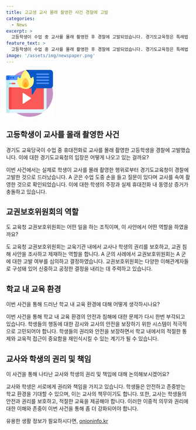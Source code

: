 ```yaml
---
title: 고교생 교사 몰래 촬영한 사건 경찰에 고발
categories:
  - News
excerpt: >
  고등학생이 수업 중 교사를 몰래 촬영한 후 경찰에 고발되었습니다. 경기도교육청은 특례법 위반 혐의로 고심 중이며, 이는 교육당국의 엄중한 대응을 이끌었습니다. A 군은 친구를 찍으려고 했다고 주장하였으나, B 교사를 촬영한 동영상이 발견되었습니다. 교육청 교권보호위원회는 이 사안을 심의하고 A 군에 대한 고발을 결정했습니다. 이로써 올해 도 교육청 교권보호위원회가 심각한 교권 침해 사안에 엄중히 대응하고 있음을 확인할 수 있습니다.
feature_text: >
  고등학생이 수업 중 교사를 몰래 촬영한 후 경찰에 고발되었습니다. 경기도교육청은 특례법 위반 혐의로 고심 중이며, 이는 교육당국의 엄중한 대응을 이끌었습니다. A 군은 친구를 찍으려고 했다고 주장하였으나, B 교사를 촬영한 동영상이 발견되었습니다. 교육청 교권보호위원회는 이 사안을 심의하고 A 군에 대한 고발을 결정했습니다. 이로써 올해 도 교육청 교권보호위원회가 심각한 교권 침해 사안에 엄중히 대응하고 있음을 확인할 수 있습니다.
image: '/assets/img/newspaper.png'
---
```


<p><img src="/assets/img/news.png" alt="rentncar 속보" /></p>

<h2 data-ke-size="size26">고등학생이 교사를 몰래 촬영한 사건</h2>

<p data-ke-size="size16">경기도 교육당국이 수업 중 휴대전화로 교사를 몰래 촬영한 고등학생을 경찰에 고발했습니다. 이에 대한 경기도교육청의 입장은 어떻게 나오고 있는 걸까요?</p>

<p>이번 사건에서는 실제로 학생이 교사를 몰래 촬영한 행위로부터 경기도교육청이 경찰에 고발한 것으로 드러났습니다. A 군은 수업 도중 손을 들고 질문이 있다며 교사를 속여 촬영한 것으로 확인되었습니다. 이에 대한 학생의 주장과 실제 휴대전화 내 동영상 증거가 충돌하고 있습니다.</p>

<h2 data-ke-size="size26">교권보호위원회의 역할</h2>

<p data-ke-size="size16">도 교육청 교권보호위원회는 어떤 일을 하는 조직이며, 이 사안에서 어떤 역할을 하였을까요?</p>

<p>도 교육청 교권보호위원회는 교육기관 내에서 교사나 학생의 권리를 보호하고, 교권 침해 사안을 조사하고 제재하는 역할을 합니다. A 군의 사례에서 교권보호위원회는 A 군에 대한 고발 여부를 심의하고 결정하였습니다. 교권보호위원회는 다양한 이해관계자들로 구성돼 있어 신중하고 공정한 결정을 내리는 데 주력하고 있습니다.</p>

<h2 data-ke-size="size26">학교 내 교육 환경</h2>

<p data-ke-size="size16">이번 사건을 통해 드러난 학교 내 교육 환경에 대해 어떻게 생각하시나요?</p>

<p>이번 사건을 통해 학교 내 교육 환경의 안전과 침해에 대한 문제가 다시 한번 부각되고 있습니다. 학생들의 행동에 대한 감시와 교사의 안전을 보장하기 위한 시스템이 적극적으로 고민되어야 합니다. 학생들의 권리와 안전을 보장하면서 학교 내에서의 적절한 통제와 교육적 접근이 중요함을 재인식시킬 수 있는 계기가 될 수 있습니다.</p>

<h2 data-ke-size="size26">교사와 학생의 권리 및 책임</h2>

<p data-ke-size="size16">이 사건을 통해 나타난 교사와 학생의 권리 및 책임에 대해 논의해보시겠어요?</p>

<p>교사와 학생은 서로에게 권리와 책임을 가지고 있습니다. 학생들은 안전하고 존중받는 학교 환경을 기대할 수 있으며, 이는 교사의 책무이기도 합니다. 또한, 교사는 학생들의 안전과 권리를 보호하고, 적절한 교육을 제공해야 합니다. 이러한 이중적 의무와 권리에 대한 이해와 존중이 이번 사건을 통해 좀 더 강화되어야 합니다.</p>
유용한 생활 정보가 필요하시다면, <a href="https://onioninfo.kr" rel="dofollow">onioninfo.kr</a>


